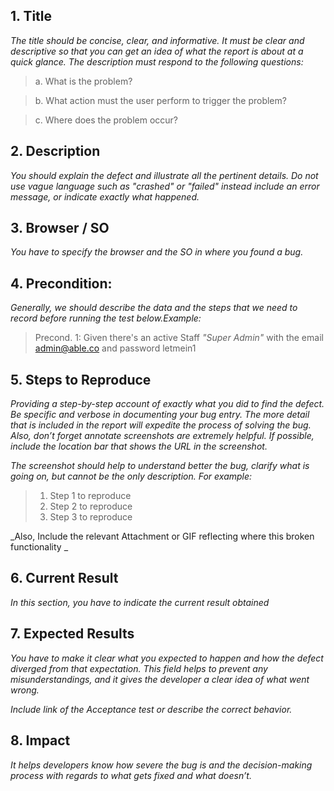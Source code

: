 
## 1. Title

_The title should be concise, clear, and informative. It must be clear and descriptive so that you can get an idea of what the report is about at a quick glance.  The description must respond to the following questions:_

 > a. What is the problem?
 
 > b. What action must the user perform to trigger the problem?
 
 > c. Where does the problem occur?

## 2.  Description

_You should  explain the defect and illustrate all the pertinent details. Do not use vague language such as "crashed" or "failed" instead include an error message, or indicate exactly what happened._


## 3. Browser / SO 

_You have to specify the browser and the SO in where you found a bug._


## 4. Precondition: 

_Generally, we should describe the data and the steps that we need to record before running the test below.Example:_

> Precond. 1: Given there's an active Staff _"Super Admin"_ with the email admin@able.co and password letmein1


## 5. Steps to Reproduce

_Providing a step-by-step account of exactly what you did to find the defect.  Be specific and verbose in documenting your bug entry. The more detail that is included in the report will expedite the process of solving the bug. 
Also, don’t forget annotate screenshots are extremely helpful. If possible, include the location bar that shows the URL in the screenshot._

_The screenshot should help to understand better the bug, clarify what is going on, but cannot be the only description.
 For example:_

> 1. Step 1 to reproduce
> 2. Step 2 to reproduce
> 3. Step 3 to reproduce

 _Also, Include the relevant Attachment or GIF reflecting  where this broken functionality _


## 6. Current Result 
 
_In this section, you have to indicate the current result obtained_


## 7. Expected Results 

_You have to make it clear what you expected to happen and how the defect diverged from that expectation. This field helps to prevent any misunderstandings, and it gives the developer a clear idea of what went wrong._

_Include  link of the Acceptance test or describe the correct behavior._


## 8. Impact
_It helps developers know how severe the bug is and the decision-making process with regards to what gets fixed and what doesn’t._


